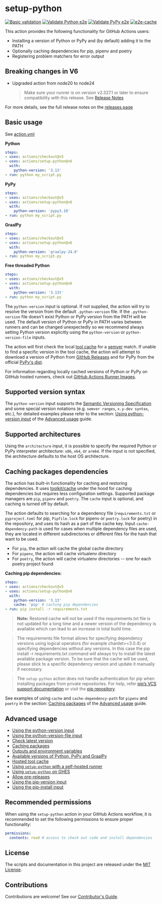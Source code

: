 # setup-python

[![Basic validation](https://github.com/actions/setup-python/actions/workflows/basic-validation.yml/badge.svg?branch=main)](https://github.com/actions/setup-python/actions/workflows/basic-validation.yml)
[![Validate Python e2e](https://github.com/actions/setup-python/actions/workflows/test-python.yml/badge.svg?branch=main)](https://github.com/actions/setup-python/actions/workflows/test-python.yml)
[![Validate PyPy e2e](https://github.com/actions/setup-python/actions/workflows/test-pypy.yml/badge.svg?branch=main)](https://github.com/actions/setup-python/actions/workflows/test-pypy.yml)
[![e2e-cache](https://github.com/actions/setup-python/actions/workflows/e2e-cache.yml/badge.svg?branch=main)](https://github.com/actions/setup-python/actions/workflows/e2e-cache.yml)

This action provides the following functionality for GitHub Actions users:

- Installing a version of Python or PyPy and (by default) adding it to the PATH
- Optionally caching dependencies for pip, pipenv and poetry
- Registering problem matchers for error output

## Breaking changes in V6

- Upgraded action from node20 to node24
  > Make sure your runner is on version v2.327.1 or later to ensure compatibility with this release. See [Release Notes](https://github.com/actions/runner/releases/tag/v2.327.1)

For more details,  see the full release notes on the [releases page](https://github.com/actions/setup-python/releases/tag/v6.0.0)

## Basic usage

See [action.yml](action.yml)

**Python**
```yaml
steps:
- uses: actions/checkout@v5
- uses: actions/setup-python@v6
  with:
    python-version: '3.13' 
- run: python my_script.py
```

**PyPy**
```yaml
steps:
- uses: actions/checkout@v5
- uses: actions/setup-python@v6 
  with:
    python-version: 'pypy3.10' 
- run: python my_script.py
```

**GraalPy**
```yaml
steps:
- uses: actions/checkout@v5
- uses: actions/setup-python@v6 
  with:
    python-version: 'graalpy-24.0' 
- run: python my_script.py
```

**Free threaded Python**
```yaml
steps:
- uses: actions/checkout@v5
- uses: actions/setup-python@v6
  with:
    python-version: '3.13t'
- run: python my_script.py
```

The `python-version` input is optional. If not supplied, the action will try to resolve the version from the default `.python-version` file. If the `.python-version` file doesn't exist Python or PyPy version from the PATH will be used. The default version of Python or PyPy in PATH varies between runners and can be changed unexpectedly so we recommend always setting Python version explicitly using the `python-version` or `python-version-file` inputs.

The action will first check the local [tool cache](docs/advanced-usage.md#hosted-tool-cache) for a [semver](https://github.com/npm/node-semver#versions) match. If unable to find a specific version in the tool cache, the action will attempt to download a version of Python from [GitHub Releases](https://github.com/actions/python-versions/releases) and for PyPy from the official [PyPy's dist](https://downloads.python.org/pypy/).

For information regarding locally cached versions of Python or PyPy on GitHub hosted runners, check out [GitHub Actions Runner Images](https://github.com/actions/runner-images).

## Supported version syntax

The `python-version` input supports the [Semantic Versioning Specification](https://semver.org/) and some special version notations (e.g. `semver ranges`, `x.y-dev syntax`, etc.), for detailed examples please refer to the section: [Using python-version input](docs/advanced-usage.md#using-the-python-version-input) of the [Advanced usage](docs/advanced-usage.md) guide.

## Supported architectures

Using the `architecture` input, it is possible to specify the required Python or PyPy interpreter architecture: `x86`, `x64`, or `arm64`. If the input is not specified, the architecture defaults to the host OS architecture.

## Caching packages dependencies

The action has built-in functionality for caching and restoring dependencies. It uses [toolkit/cache](https://github.com/actions/toolkit/tree/main/packages/cache) under the hood for caching dependencies but requires less configuration settings. Supported package managers are `pip`, `pipenv` and `poetry`. The `cache` input is optional, and caching is turned off by default.

The action defaults to searching for a dependency file (`requirements.txt` or `pyproject.toml` for pip, `Pipfile.lock` for pipenv or `poetry.lock` for poetry) in the repository, and uses its hash as a part of the cache key. Input `cache-dependency-path` is used for cases when multiple dependency files are used, they are located in different subdirectories or different files for the hash that want to be used.

 - For `pip`, the action will cache the global cache directory
 - For `pipenv`, the action will cache virtualenv directory
 - For `poetry`, the action will cache virtualenv directories -- one for each poetry project found

**Caching pip dependencies:**

```yaml
steps:
- uses: actions/checkout@v5
- uses: actions/setup-python@v6
  with:
    python-version: '3.13'
    cache: 'pip' # caching pip dependencies
- run: pip install -r requirements.txt
```
>**Note:** Restored cache will not be used if the requirements.txt file is not updated for a long time and a newer version of the dependency is available which can lead to an increase in total build time.

>The requirements file format allows for specifying dependency versions using logical operators (for example chardet>=3.0.4) or specifying dependencies without any versions. In this case the pip install -r requirements.txt command will always try to install the latest available package version. To be sure that the cache will be used, please stick to a specific dependency version and update it manually if necessary.

>The `setup-python` action does not handle authentication for pip when installing packages from private repositories. For help, refer [pip’s VCS support documentation](https://pip.pypa.io/en/stable/topics/vcs-support/) or visit the [pip repository](https://github.com/pypa/pip).

See examples of using `cache` and `cache-dependency-path` for `pipenv` and `poetry` in the section: [Caching packages](docs/advanced-usage.md#caching-packages) of the [Advanced usage](docs/advanced-usage.md) guide.

## Advanced usage

- [Using the python-version input](docs/advanced-usage.md#using-the-python-version-input)
- [Using the python-version-file input](docs/advanced-usage.md#using-the-python-version-file-input)
- [Check latest version](docs/advanced-usage.md#check-latest-version)
- [Caching packages](docs/advanced-usage.md#caching-packages)
- [Outputs and environment variables](docs/advanced-usage.md#outputs-and-environment-variables)
- [Available versions of Python, PyPy and GraalPy](docs/advanced-usage.md#available-versions-of-python-pypy-and-graalpy)
- [Hosted tool cache](docs/advanced-usage.md#hosted-tool-cache) 
- [Using `setup-python` with a self-hosted runner](docs/advanced-usage.md#using-setup-python-with-a-self-hosted-runner)
- [Using `setup-python` on GHES](docs/advanced-usage.md#using-setup-python-on-ghes)
- [Allow pre-releases](docs/advanced-usage.md#allow-pre-releases)
- [Using the pip-version input](docs/advanced-usage.md#using-the-pip-version-input)
- [Using the pip-install input](docs/advanced-usage.md#using-the-pip-install-input)

## Recommended permissions

When using the `setup-python` action in your GitHub Actions workflow, it is recommended to set the following permissions to ensure proper functionality:

```yaml
permissions:
  contents: read # access to check out code and install dependencies
```

## License

The scripts and documentation in this project are released under the [MIT License](LICENSE).

## Contributions

Contributions are welcome! See our [Contributor's Guide](docs/contributors.md).
